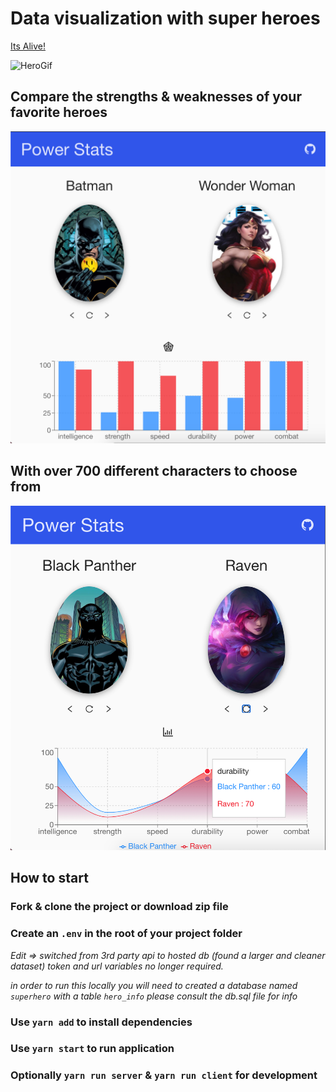 # Data visualization with super heroes

[Its Alive!](https://heroic-winds.herokuapp.com)

![HeroGif](./public/images/heroGif.gif)

## Compare the strengths & weaknesses of your favorite heroes

![BarGraph](./public/images/bar.png)

## With over 700 different characters to choose from

![WaveGraph](./public/images/wave.png)

## How to start

### Fork & clone the project or download zip file

### Create an `.env` in the root of your project folder

_Edit => switched from 3rd party api to hosted db (found a larger and cleaner dataset) token and url variables no longer required._

_in order to run this locally you will need to created a database named `superhero` with a table `hero_info` please consult the db.sql file for info_

### Use `yarn add` to install dependencies

### Use `yarn start` to run application

### Optionally `yarn run server` & `yarn run client` for development
